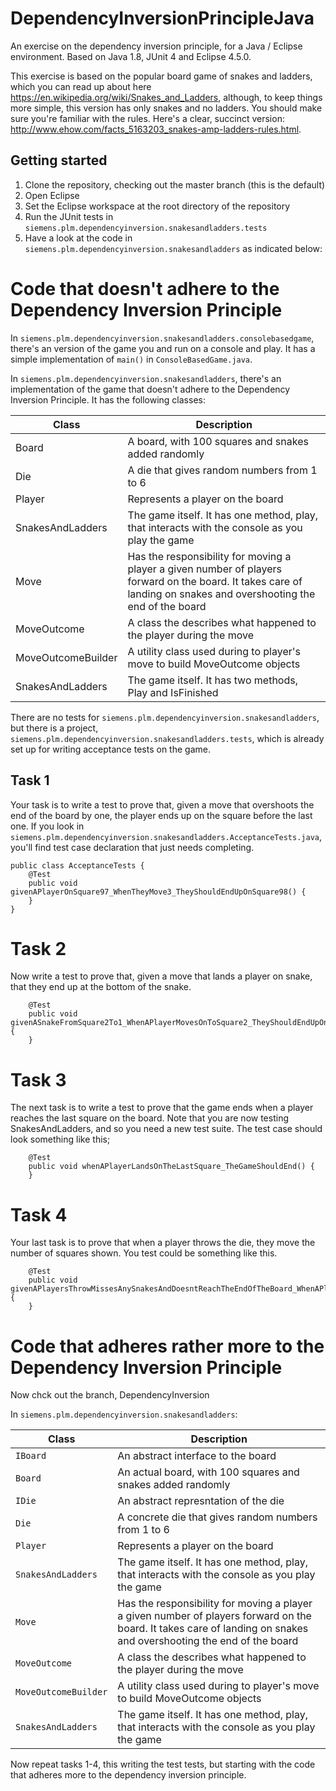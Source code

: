 # DependencyInversionPrincipleJava
An exercise on the dependency inversion principle, for a Java / Eclipse environment.
Based on Java 1.8, JUnit 4 and Eclipse 4.5.0.

This exercise is based on the popular board game of snakes and ladders, which you can read up about here <https://en.wikipedia.org/wiki/Snakes_and_Ladders>, although, to keep things more simple, this version has only 
snakes and no ladders. You should make sure you're familiar with the rules. Here's a clear, succinct version: <http://www.ehow.com/facts_5163203_snakes-amp-ladders-rules.html>.

## Getting started

1. Clone the repository, checking out the master branch (this is the default) 
2. Open Eclipse
3. Set the Eclipse workspace at the root directory of the repository
4. Run the JUnit tests in `siemens.plm.dependencyinversion.snakesandladders.tests`  
5. Have a look at the code in `siemens.plm.dependencyinversion.snakesandladders` as indicated below:

# Code that doesn't adhere to the Dependency Inversion Principle

In `siemens.plm.dependencyinversion.snakesandladders.consolebasedgame`, there's an version of the game you and run on a console and play. It has a simple implementation of `main()` in `ConsoleBasedGame.java`.

In `siemens.plm.dependencyinversion.snakesandladders`, there's an implementation of the game that doesn't adhere to the Dependency Inversion Principle. It has the following classes:

| Class | Description |
|-------|-------------|
| Board | A board, with 100 squares and snakes added randomly |
| Die | A  die that gives random numbers from 1 to 6 |
| Player | Represents a player on the board |
| SnakesAndLadders | The game itself. It has one method, play, that interacts with the console as you play the game |
| Move | Has the responsibility for moving a player a given number of players forward on the board. It takes care of landing on snakes and overshooting the end of the board |
| MoveOutcome | A class the describes what happened to the player during the move |
| MoveOutcomeBuilder | A utility class used during to player's move to build MoveOutcome objects |
| SnakesAndLadders | The game itself. It has two methods, Play and IsFinished |


There are no tests for `siemens.plm.dependencyinversion.snakesandladders`, but there is a project, `siemens.plm.dependencyinversion.snakesandladders.tests`, 
which is already set up for writing acceptance tests on the game. 

## Task 1
Your task is to write a test to prove that, given a move that overshoots the end of the board by one, the player ends up on the square before the last one. 
If you look in `siemens.plm.dependencyinversion.snakesandladders.AcceptanceTests.java`, you'll find test case declaration that just needs completing.

```
public class AcceptanceTests {
	@Test
	public void givenAPlayerOnSquare97_WhenTheyMove3_TheyShouldEndUpOnSquare98() {
	}
}
```

# Task 2
Now write a test to prove that, given a move that lands a player on snake, that they end up at the bottom of the snake.

```
	@Test
	public void givenASnakeFromSquare2To1_WhenAPlayerMovesOnToSquare2_TheyShouldEndUpOnSquare1() {
	}
```
 
# Task 3
The next task is to write a test to prove that the game ends when a player reaches the last square on the board. Note that you are now testing SnakesAndLadders, and so you need a new test suite. The test case should look something like this;

```
	@Test
	public void whenAPlayerLandsOnTheLastSquare_TheGameShouldEnd() {
	}
```

# Task 4

Your last task is to prove that when a player throws the die, they move the number of squares shown. 
You test could be something like this.  
 
```
	@Test
	public void givenAPlayersThrowMissesAnySnakesAndDoesntReachTheEndOfTheBoard_WhenAPlayerMoves_TheyShouldMoveForwardTheNumberOfSquaresThrown() {
	}
```

# Code that adheres rather more to the Dependency Inversion Principle

Now chck out the branch, DependencyInversion

In `siemens.plm.dependencyinversion.snakesandladders`:

| Class | Description |
|-------|-------------|
| `IBoard` | An abstract interface to the board |
| `Board` | An actual board, with 100 squares and snakes added randomly |
| `IDie` | An abstract represntation of the die |
| `Die` | A concrete die that gives random numbers from 1 to 6 |
| `Player` | Represents a player on the board |
| `SnakesAndLadders` | The game itself. It has one method, play, that interacts with the console as you play the game |
| `Move` | Has the responsibility for moving a player a given number of players forward on the board. It takes care of landing on snakes and overshooting the end of the board |
| `MoveOutcome` | A class the describes what happened to the player during the move |
| `MoveOutcomeBuilder` | A utility class used during to player's move to build MoveOutcome objects |
| `SnakesAndLadders` | The game itself. It has one method, play, that interacts with the console as you play the game |

Now repeat tasks 1-4, this writing the test tests, but starting with the code that adheres more to the dependency inversion  principle.